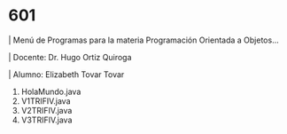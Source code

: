 # 601

| Menú de Programas para la materia Programación Orientada a Objetos...

| Docente: Dr. Hugo Ortiz Quiroga 

| Alumno: Elizabeth Tovar Tovar 

1. HolaMundo.java
2. V1TRIFIV.java
3. V2TRIFIV.java
4. V3TRIFIV.java
